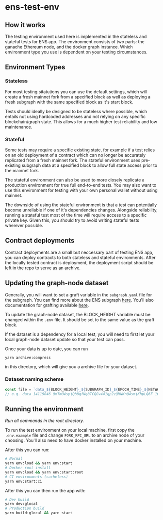 # ens-test-env

## How it works

The testing environment used here is implemented in the stateless and stateful tests for ENS app.
The environment consists of two parts: the ganache Ethereum node, and the docker graph instance.
Which environment type you use is dependent on your testing circumstances.

## Environment Types

### Stateless

For most testing sitatutions you can use the default settings, which will create a fresh mainnet
fork from a specified block as well as deploying a fresh subgraph with the same specified block
as it's start block.

Tests should ideally be designed to be stateless where possible, which entails not using hardcoded
addresses and not relying on any specific blockchain/graph state. This allows for a much higher
test reliability and low maintenance.

### Stateful

Some tests may require a specific existing state, for example if a test relies on an old deployment
of a contract which can no longer be accurately replicated from a fresh mainnet fork. The stateful
environment uses pre-existing subgraph data at a specified block to allow full state access prior
to the mainnet fork.

The stateful environment can also be used to more closely replicate a production environment for
true full end-to-end tests. You may also want to use this environment for testing with your own
personal wallet without using mainnet.

The downside of using the stateful environment is that a test can potentially become unreliable if
one of it's dependencies changes. Alongside reliability, running a stateful test most of the time
will require access to a specific private key. Given this, you should try to avoid writing stateful
tests wherever possible.

## Contract deployments

Contract deployments are a small but neccessary part of testing ENS app, you can deploy contracts to
both stateless and stateful environments. After the locally tested contract is deployment, the
deployment script should be left in the repo to serve as an archive.

## Updating the graph-node dataset

Generally, you will want to set a graft variable in the `subgraph.yaml` file for the subgraph. You
can find more about the ENS subgraph [here](https://github.com/ensdomains/ens-subgraph). You'll also
documentation for grafting available [here](https://thegraph.com/docs/en/developer/create-subgraph-hosted/#grafting-onto-existing-subgraphs).

To update the graph-node dataset, the BLOCK_HEIGHT variable must be changed within the `.env` file.
It should be set to the same value as the graft block.

If the dataset is a dependency for a local test, you will need to first let your local graph-node
dataset update so that your test can pass.

Once your data is up to date, you can run

```bash
yarn archive:compress
```

in this directory, which will give you a archive file for your dataset.

### Dataset naming scheme

```js
const file = `data_${BLOCK_HEIGHT}_${SUBGRAPH_ID}_${EPOCH_TIME}_${NETWORK}.archive`
// e.g. data_14119046_QmTmU4syjQb8gfNq8TCQGv441qp2zQMNKnQ4smjKhpLQ6F_1643850493_ropsten.archive.tar.lz4
```

## Running the environment

_Run all commands in the root directory._

To run the test environment on your local machine, first copy the `.env.example` file and change
`FORK_RPC_URL` to an archive node of your choosing. You'll also need to have docker installed on
your machine.

After this you can run:

```bash
# Normal
yarn env:load && yarn env:start
# Docker root install
yarn env:load && yarn env:start:root
# CI environments (cacheless)
yarn env:start:ci
```

After this you can then run the app with:

```bash
# Dev build
yarn dev:glocal
# Production build
yarn build:glocal && yarn start
```
